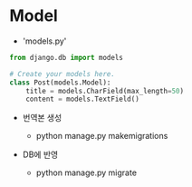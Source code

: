 # Model

- 'models.py'
```python
from django.db import models

# Create your models here.
class Post(models.Model):
    title = models.CharField(max_length=50)
    content = models.TextField()
```

- 번역본 생성
    - python manage.py makemigrations

- DB에 반영
    - python manage.py migrate





